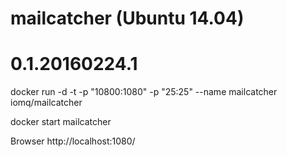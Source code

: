 # mailcatcher (Ubuntu 14.04)
# 0.1.20160224.1

docker run -d -t -p "10800:1080" -p "25:25" --name mailcatcher iomq/mailcatcher

docker start mailcatcher


Browser
http://localhost:1080/

